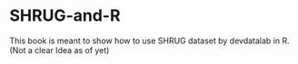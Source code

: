 # SHRUG-and-R
This book is meant to show how to use SHRUG dataset by devdatalab in R. (Not a clear Idea as of yet)
